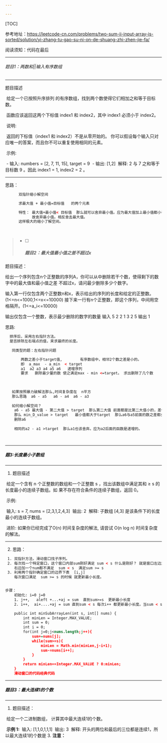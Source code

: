 ```yaml
---

---
```


[TOC]



参考地址：https://leetcode-cn.com/problems/two-sum-ii-input-array-is-sorted/solution/yi-zhang-tu-gao-su-ni-on-de-shuang-zhi-zhen-jie-fa/

阅读须知：代码在最后

------

###### 题目1：两数和||输入有序数组

------

 题目描述       

​		给定一个已按照升序排列 的有序数组，找到两个数使得它们相加之和等于目标数。

​		函数应该返回这两个下标值 index1 和 index2，其中 index1 必须小于 index2。

​		说明:

​		返回的下标值（index1 和 index2）不是从零开始的。
​		你可以假设每个输入只对应唯一的答案，而且你不可以重复使用相同的元素。

​		示例:

​		- 输入: numbers = [2, 7, 11, 15], target = 9
​		- 输出: [1,2]
​		解释: 2 与 7 之和等于目标数 9 。因此 index1 = 1, index2 = 2 。

------

思路：

```xml
      双指针缩小解空间

      求最大值 + 最小值=目标值   的两个元素

      特性： 最大值+最小值< 目标值  那么就可以舍弃最小值。应为最大值加上最小值都小于target，那么其他最大值加上最小值也是依然小于的。
            故舍弃最小值。相反舍去最大值。
      这样极大的缩小了解空间。
```

​      


       

    


> - [ ] ##### 题目2：最大值最小值之差不超过x

 题目描述：

​     给出一个序列包含n个正整数的序列A，你可以从中删除若干个数，使得剩下的数字中的最大值和最小值之差	  不超过x，请问最少删除多少个数字。

  输入第一行仅包含两个正整数n和x，表示给出的序列的长度和给定的正整数。(1<=n<=1000,1<=x<=10000)
   接下来一行有n个正整数，即这个序列，中间用空格隔开。(1<=a_i<=10000)

   输出仅包含一个整数，表示最少删除的数字的数量
   输入
   5 2
   2 1 3 2 5
   输出
   1

思路:      

```xml
  排序后，采用左右指针方法。
  是否排除左右端点的值，来求最终的长度。
  
   同类型的题：左右指针问题 

​       两数之差小于target值,        有序数组中，相邻2个数之差是小的。
​       即  a_max  - a_min  < target 
​       a1  a2 a3 a4 a5 a6   递增序列
​       要求   删除最少量的数 使之满足max - min <=target。 求出删除了几个数
   
   
   
   如果按照暴力破解法那么,时间复杂度在  n平方
   那么思路  a6 - a5   a6 - a4  a6 - a3
   
   如何缩小解空间？
    a6 - a5 最大值 - 第二大值 > target  那么第二大值 前面都是比第二大值小的，差值只会越大，最     小的都不满足 <=target
    那么 min_D_value > target   最小值都大于target  那么a6与a5前面的数之差都会是 > target
    删除a6
   
    相同的a2 - a1 >target  那么a1也该舍弃。应为a2后面的函数是递增的。
```

​     

------

##### 题3:长度最小子数组

------

1. 题目描述

​	给定一个含有 n 个正整数的数组和一个正整数 s ，找出该数组中满足其和 ≥ s 的长度最小的连续子数组。如	果不存在符合条件的连续子数组，返回 0。

​	示例: 

​	输入: s = 7, nums = [2,3,1,2,4,3]
​	输出: 2
​	解释: 子数组 [4,3] 是该条件下的长度最小的连续子数组。

​	进阶:	如果你已经完成了O(n) 时间复杂度的解法, 请尝试 O(n log n) 时间复杂度的解法。

------

2. 思路：

```xml
 1. 双指针方法，滑动窗口找子序列。
 2. 每次找一个特定窗口，这个窗口内部sum刚好满足 sum < s 什么是刚好？ 就是窗口左边加一个num或窗口
    右边加一个num都不满足  sum < s  满足sum >= s
 3. 利用两个指针确定窗口的边界下表  [i,j]
    每次窗口满足  sum >= s 的时候 就更新最小长度。


步骤：
	初始化: i=0 j=0
	1. j++,   aleft +...+aj = sum  直到sum>=s  更新最小长度
	2. i++,  ai+....+aj = sum 直到sum < s 每次i++ 都更新最小长度。当sum < s 重复1

	public int minSubArrayLen(int s, int[] nums) {
        int minLen = Integer.MAX_VALUE;
        int sum = 0;
        int i = 0;
        for(int j=0;j<nums.length;j++){
            sum+=nums[j];
            while(sum>=s){
                minLen = Math.min(minLen,j-i+1);
                sum-=nums[i++];
            }
        }
        return minLen==Integer.MAX_VALUE ? 0:minLen;
    }
	滑动窗口的代码经典代码
```

------

##### 题目3：最大连续1的个数

------

1. 题目描述：

​		 给定一个二进制数组， 计算其中最大连续1的个数。

​	**示例 1:**
​	输入: [1,1,0,1,1,1]
​	输出: 3
​	解释: 开头的两位和最后的三位都是连续1，所以最大连续1的个数是 3.
​	**注意：**